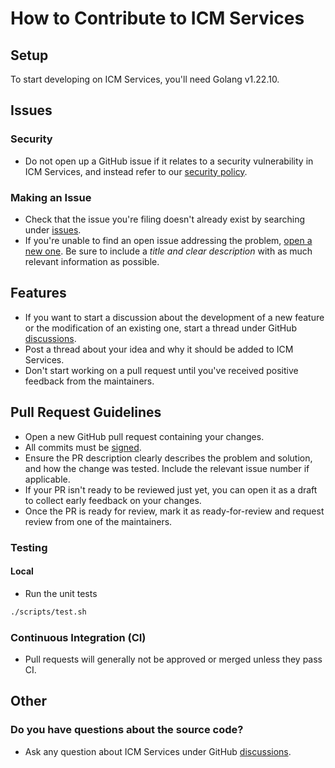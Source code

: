 # How to Contribute to ICM Services

## Setup

To start developing on ICM Services, you'll need Golang v1.22.10.

## Issues

### Security

- Do not open up a GitHub issue if it relates to a security vulnerability in ICM Services, and instead refer to our [security policy](./SECURITY.md).

### Making an Issue

- Check that the issue you're filing doesn't already exist by searching under [issues](https://github.com/ava-labs/icm-services/issues).
- If you're unable to find an open issue addressing the problem, [open a new one](https://github.com/ava-labs/icm-services/issues/new/choose). Be sure to include a *title and clear description* with as much relevant information as possible.

## Features

- If you want to start a discussion about the development of a new feature or the modification of an existing one, start a thread under GitHub [discussions](https://github.com/ava-labs/icm-services/discussions/categories/ideas).
- Post a thread about your idea and why it should be added to ICM Services.
- Don't start working on a pull request until you've received positive feedback from the maintainers.

## Pull Request Guidelines

- Open a new GitHub pull request containing your changes.
- All commits must be [signed](https://docs.github.com/en/authentication/managing-commit-signature-verification/signing-commits).
- Ensure the PR description clearly describes the problem and solution, and how the change was tested. Include the relevant issue number if applicable.
- If your PR isn't ready to be reviewed just yet, you can open it as a draft to collect early feedback on your changes.
- Once the PR is ready for review, mark it as ready-for-review and request review from one of the maintainers.

### Testing

#### Local

- Run the unit tests

```sh
./scripts/test.sh
```

### Continuous Integration (CI)

- Pull requests will generally not be approved or merged unless they pass CI.

## Other

### Do you have questions about the source code?

- Ask any question about ICM Services under GitHub [discussions](https://github.com/ava-labs/icm-services/discussions/categories/q-a).
